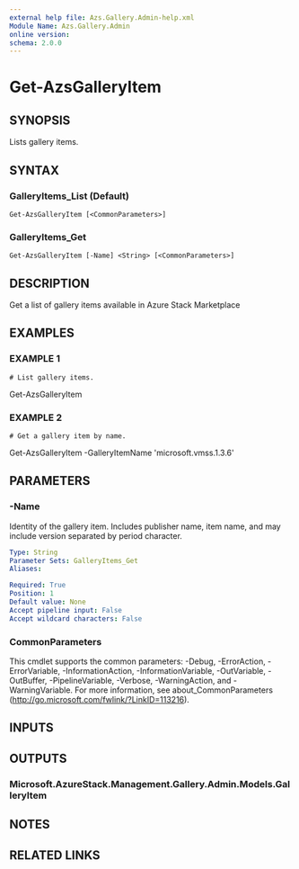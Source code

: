 ```yaml
---
external help file: Azs.Gallery.Admin-help.xml
Module Name: Azs.Gallery.Admin
online version: 
schema: 2.0.0
---
```


# Get-AzsGalleryItem

## SYNOPSIS
Lists gallery items.

## SYNTAX

### GalleryItems_List (Default)
```
Get-AzsGalleryItem [<CommonParameters>]
```

### GalleryItems_Get
```
Get-AzsGalleryItem [-Name] <String> [<CommonParameters>]
```

## DESCRIPTION
Get a list of gallery items available in Azure Stack Marketplace

## EXAMPLES

### EXAMPLE 1
```
# List gallery items.
```

Get-AzsGalleryItem

### EXAMPLE 2
```
# Get a gallery item by name.
```

Get-AzsGalleryItem -GalleryItemName 'microsoft.vmss.1.3.6'

## PARAMETERS

### -Name
Identity of the gallery item.
Includes publisher name, item name, and may include version separated by period character.

```yaml
Type: String
Parameter Sets: GalleryItems_Get
Aliases: 

Required: True
Position: 1
Default value: None
Accept pipeline input: False
Accept wildcard characters: False
```

### CommonParameters
This cmdlet supports the common parameters: -Debug, -ErrorAction, -ErrorVariable, -InformationAction, -InformationVariable, -OutVariable, -OutBuffer, -PipelineVariable, -Verbose, -WarningAction, and -WarningVariable. For more information, see about_CommonParameters (http://go.microsoft.com/fwlink/?LinkID=113216).

## INPUTS

## OUTPUTS

### Microsoft.AzureStack.Management.Gallery.Admin.Models.GalleryItem

## NOTES

## RELATED LINKS

